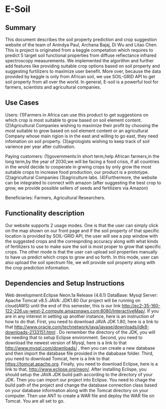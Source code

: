 E-Soil
===============


## Summary

This document describes the soil property prediction and crop suggestion website of the team of Anindya Paul,
Archana Bajaj, Di Wu and Litao Chen. This is project is originated from a keggle competation which requires to
predict 5 target soil functional properties from diffuse reflectance
infrared spectroscopy measurements.  We implemented the algorithm and further add features like providing suitable crop options based on soil property and suggesting furtilizers to maximize user benefit. More over, because the data provided by keggle is only from African soil, we use SOIL-GRID API to get soil property from all over the world.
In general, E-soil is a powerful tool for farmers, scientists and agricultural companies. 


## Use Cases

Users: 
(1)Farmers in Africa can use this product to get suggestions on which crop is most suitable to grow based on soil element content.
(2)Agricultural Companies wishing to maximize their profit by choosing the most suitable to grow based on soil element content
       or an agricultural Company whose main rigion is in the east and willing to go east, they need infomation on soil property.
(3)agrologists wishing to keep track of soil varience per year after cultivation.
       
Paying customers:
(1)governments:In short term,help African farmers,in the long term,by the year of 2030,we will be facing a food crisis,
if all countries in the wrold decide to cooperate in grwing crops by only grow the most suitable crops to increase food production,
our product is a prototype.
(2)agricultural Companies
(3)agriculture labs. 
(4)Furthermore, the website can be integrated to connect
                  with amazon (after suggesting the best crop to grow, we provide possible sellers of seeds and fertilizers via Amazon)
                  
Beneficiaries: Farmers, Agricultural Researchers.  


## Functionality description
Our website supports 2 usage modes. One is that the user can simply click on the map shown on our front page and if the soil property of that specific location is provided by SOIL-GRID API, the user will see a pop window with the suggested crops and the correspnding accuracy along with what kinds of fertilizers to use to make sure the soil is most proper to grow that specific crops. The other mode is that the user can upload soil properties manually to have us predict which crops to grow and so forth. In this mode, user can also upload the soil spectrum file, we will provide soil property along with the crop prediction information.

## Dependencies and Setup Instructions
Web development:Eclipse Neon.1a Release (4.6.1)
DataBase: Mysql
Server: Apache Tomcat v8.5
JAVA: JDK1.80
Our project will be running on cloud(AWS) until the end of this semester, this is our link http://ec2-35-160-122-226.us-west-2.compute.amazonaws.com:8080/InteractiveMap/. If you are in any interest in setting up another instance, here is an instruction of how to do that. First, you need to download JAVA JDK 1.80, here is a link to that http://www.oracle.com/technetwork/java/javase/downloads/jdk8-downloads-2133151.html . Do remember the directory of the JDK, you will be needing that to setup Eclipse environment. Second, you need to download the newest version of Mysql, here is a link to that http://www.mysql.com/downloads/ , then you can create a new database and then import the database file provided in the dababase folder. Third, you need to download Tomcat, here is a link to that https://tomcat.apache.org. Finally, you need to download Eclipse, here is a link to that, http://www.eclipse.org/neon/. After installing Eclispe, you should setup the JAVA JDK build path according to the directory of your JDK. Then you can import our project into Eclipse. You need to chage the build path of the project and change the database connection class based on your database information along with the Tomcat directory on your computer. Then use ANT to create a WAR file and deploy the WAR file on Tomcat. You are all set to go.
